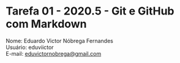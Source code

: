 # Tarefa 01 - 2020.5 - Git e GitHub com Markdown

Nome: Eduardo Victor Nóbrega Fernandes  
Usuário: eduviictor  
E-mail: eduvictornobrega@gmail.com  

